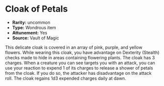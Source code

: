 
# Cloak of Petals

* **Rarity:** uncommon
* **Type:** Wondrous item
* **Attunement:** Yes
* **Source:** Vault of Magic


This delicate cloak is covered in an array of pink, purple, and yellow flowers. While wearing this cloak, you have advantage on Dexterity (Stealth) checks made to hide in areas containing flowering plants. The cloak has 3 charges. When a creature you can see targets you with an attack, you can use your reaction to expend 1 of its charges to release a shower of petals from the cloak. If you do so, the attacker has disadvantage on the attack roll. The cloak regains 1d3 expended charges daily at dawn.
